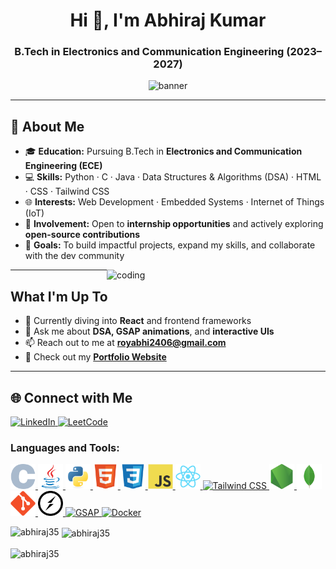 <h1 align="center">Hi 👋, I'm Abhiraj Kumar</h1>
<h3 align="center">B.Tech in Electronics and Communication Engineering (2023–2027)</h3>

<p align="center">
  <img src="https://github.com/halfrost/halfrost/blob/master/icons/header_.png" alt="banner" />
</p>

---

## 💫 About Me

- 🎓 **Education:** Pursuing B.Tech in **Electronics and Communication Engineering (ECE)**  
- 💻 **Skills:** Python · C · Java · Data Structures & Algorithms (DSA) · HTML · CSS · Tailwind CSS  
- 🌐 **Interests:** Web Development · Embedded Systems · Internet of Things (IoT)  
- 🤝 **Involvement:** Open to **internship opportunities** and actively exploring **open-source contributions**  
- 🎯 **Goals:** To build impactful projects, expand my skills, and collaborate with the dev community  

<img align="right" alt="coding" width="350" src="https://user-images.githubusercontent.com/74038190/225813708-98b745f2-7d22-48cf-9150-083f1b00d6c9.gif" />

---

##  What I'm Up To

- 🌱 Currently diving into **React** and frontend frameworks  
- 💬 Ask me about **DSA, GSAP animations**, and **interactive UIs**  
- 📫 Reach out to me at **royabhi2406@gmail.com**  
- 🔗 Check out my [**Portfolio Website**](https://portfolio-wesite-five.vercel.app/)

---

## 🌐 Connect with Me

<p align="left">
  <a href="https://linkedin.com/in/abhiraj kumar" target="_blank">
    <img src="https://raw.githubusercontent.com/rahuldkjain/github-profile-readme-generator/master/src/images/icons/Social/linked-in-alt.svg" alt="LinkedIn" height="30" width="40" />
  </a>
  <a href="https://www.leetcode.com/__abhiraj_24_" target="_blank">
    <img src="https://raw.githubusercontent.com/rahuldkjain/github-profile-readme-generator/master/src/images/icons/Social/leet-code.svg" alt="LeetCode" height="30" width="40" />
  </a>
</p>



<h3 align="left">Languages and Tools:</h3>
<p align="left">

  <!-- Programming Languages -->
  <a href="https://www.cprogramming.com/" target="_blank" rel="noreferrer">
    <img src="https://raw.githubusercontent.com/devicons/devicon/master/icons/c/c-original.svg" alt="C" width="40" height="40"/>
  </a>
  <a href="https://www.java.com" target="_blank" rel="noreferrer">
    <img src="https://raw.githubusercontent.com/devicons/devicon/master/icons/java/java-original.svg" alt="Java" width="40" height="40"/>
  </a>
  <a href="https://www.python.org" target="_blank" rel="noreferrer">
    <img src="https://raw.githubusercontent.com/devicons/devicon/master/icons/python/python-original.svg" alt="Python" width="40" height="40"/>
  </a>

  <!-- Web Development -->
  <a href="https://developer.mozilla.org/en-US/docs/Web/HTML" target="_blank" rel="noreferrer">
    <img src="https://raw.githubusercontent.com/devicons/devicon/master/icons/html5/html5-original.svg" alt="HTML" width="40" height="40"/>
  </a>
  <a href="https://developer.mozilla.org/en-US/docs/Web/CSS" target="_blank" rel="noreferrer">
    <img src="https://raw.githubusercontent.com/devicons/devicon/master/icons/css3/css3-original.svg" alt="CSS" width="40" height="40"/>
  </a>
  <a href="https://developer.mozilla.org/en-US/docs/Web/JavaScript" target="_blank" rel="noreferrer">
    <img src="https://raw.githubusercontent.com/devicons/devicon/master/icons/javascript/javascript-original.svg" alt="JavaScript" width="40" height="40"/>
  </a>
  <a href="https://reactjs.org/" target="_blank" rel="noreferrer">
    <img src="https://raw.githubusercontent.com/devicons/devicon/master/icons/react/react-original.svg" alt="React" width="40" height="40"/>
  </a>
  <a href="https://tailwindcss.com/" target="_blank" rel="noreferrer">
    <img src="https://www.vectorlogo.zone/logos/tailwindcss/tailwindcss-icon.svg" alt="Tailwind CSS" width="40" height="40"/>
  </a>

  <!-- Backend & Database -->
  <a href="https://nodejs.org" target="_blank" rel="noreferrer">
    <img src="https://raw.githubusercontent.com/devicons/devicon/master/icons/nodejs/nodejs-original.svg" alt="Node.js" width="40" height="40"/>
  </a>
  <a href="https://www.mongodb.com/" target="_blank" rel="noreferrer">
    <img src="https://raw.githubusercontent.com/devicons/devicon/master/icons/mongodb/mongodb-original.svg" alt="MongoDB" width="40" height="40"/>
  </a>

  <!-- Tools & Others -->
  <a href="https://git-scm.com/" target="_blank" rel="noreferrer">
    <img src="https://raw.githubusercontent.com/devicons/devicon/master/icons/git/git-original.svg" alt="Git" width="40" height="40"/>
  </a>

  <a href="https://socket.io/" target="_blank" rel="noreferrer">
    <img src="https://raw.githubusercontent.com/devicons/devicon/master/icons/socketio/socketio-original.svg" alt="Socket.IO" width="40" height="40"/>
  </a>

  <a href="https://greensock.com/gsap/" target="_blank" rel="noreferrer">
    <img src="https://gsap.com/community/uploads/monthly_2020_03/tweenmax.thumb.png.c849c5b56c6752e3f2276b82ee702625.png" alt="GSAP" width="40" height="40"/>
  </a>

  <a href="https://www.docker.com/" target="_blank" rel="noreferrer">
  <img 
    src="https://www.docker.com/wp-content/uploads/2022/03/Moby-logo.png" 
    alt="Docker" 
    width="40" 
    height="40"
  />
</a>
</p>


<p><img align="left" src="https://github-readme-stats.vercel.app/api/top-langs?username=abhiraj35&show_icons=true&locale=en&layout=compact" alt="abhiraj35" /></p>

<p>&nbsp;<img align="center" src="https://github-readme-stats.vercel.app/api?username=abhiraj35&show_icons=true&locale=en" alt="abhiraj35" /></p>

<p><img align="center" src="https://github-readme-streak-stats.herokuapp.com/?user=abhiraj35&" alt="abhiraj35" /></p>
